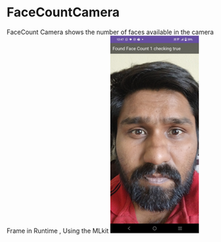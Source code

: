 # FaceCountCamera
FaceCount Camera shows the number of faces available in the camera Frame in Runtime , Using the MLkit 
<img src="readmeImages/image1.jpg" width="200">
